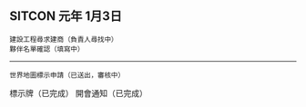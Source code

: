 SITCON 元年 	1月3日
-------------------------------------------------------
	建設工程尋求建商（負責人尋找中）
	夥伴名單確認（填寫中）
-------------------------------------------------------
	世界地圖標示申請（已送出，審核中）
標示牌（已完成）
	開會通知（已完成）
